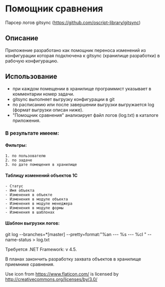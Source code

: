 # Помощник сравнения

Парсер логов gitsync (https://github.com/oscript-library/gitsync)


Описание
--------

Приложение разработано как помощник переноса изменений из конфигурации которая подключена к gitsync (хранилище разработки) в рабочую конфигурацию.


Использование
--------

- при каждом помещении в хранилище программист указывает в комментарии номер задачи.
- gitsync выполняет выгрузку конфигурации в git
- по расписанию или после завершении выгрузки выгружается log (формат выгрузки описан ниже). 
- "Помощник сравнения" анализирует файл логов (log.txt) в каталоге приложения.

### В результате имеем:
#### Фильтры:
```bsl
1. по пользователю
2. по задаче
3. по дате помещения в хранилище
```
#### Таблицу изменений объектов 1С
```bsl
- Статус
- Имя объекта
- Изменения в объекте
- Изменения в модуле объекта
- Изменения в модуле менеджера
- Изменения в модуле формы
- Изменения в шаблонах
```

#### Шаблон выгрузки логов:
git log --branches=*[master] --pretty=format:"%an --- %s --- %cI " --name-status > log.txt

Требуется .NET Framework: v 4.5.

В планах закончить разработку захвата объектов в хранилище приемнике сравнения.

Use icon from https://www.flaticon.com/ is licensed by http://creativecommons.org/licenses/by/3.0/
